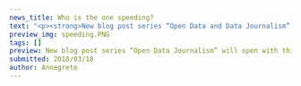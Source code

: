 ```yaml
---
news_title: Who is the one speeding?
text: "<p><strong>New blog post series “Open Data and Data Journalism” will open with this post. The goal of this series is to analyze open data and give examples of what can be answered. Mainly I will use open data from <a href=\"https://github.com/okestonia/opendata-issue-tracker/issues\" class=\"ext\">OKEE Github</a><span class=\"ext\"></span>, here you can add your open data needs and known sources. First post will be about Estonian Police data bounded with Road Administration data to answer hypothesis about speeding.</strong></p><p>In Estonia people know that young guys with BMWs are the ones who are speeding. But is it just a rumor or can we back it up with data?</p><p>Since the end of last year Estonian police publishes crime data to their website, this includes speeding tickets.</p><p>In 2017 there were almost 34 thousand registered speedings what is much less than previous years. Because of Estonia Presidency of the Council of the European Union police didn’t have so much resources to contribute to traffic supervision.</p><p>Of those speedings 89% were made with cars and 78% with cars that were registered in Estonia. Those are the one we look closer.</p><p>The top car makes for speeding:</p><ol><li>BMW</li><li>VOLKSWAGEN</li><li>AUDI</li><li>TOYOTA</li><li>MERCEDES-BENZ</li></ol><p>But those cars are really popular in Estonia. Do BMW owners speed more than others? For that we will look into cars registered in Estonia. Data is available on the Road Administration website.</p><blockquote><p>How to read this graph? Each point in the graph is one car make. On X-axis there are the number of cars registered in Estonia and on Y-axis the number of registered speedings with this make. The make that is to the far right is the most popular car in Estonia. The further up is the point, the more speedings does the make have. The grey line shows the Estonian average (37 speedings for 1000 cars). If the make is higher than the line, then with that make more speedings are done than average. If it is below the line, then less than average.</p></blockquote><iframe id=\"joonis\" src=\"https://htmlpreview.github.io/?https://github.com/okestonia/Data-Viz-Protos/blob/master/kiiruseyletamine/mark_eng.html\" width=\"100%\" height=\"550px\" frameborder=\"0\"></iframe><p>In the graph there are all the makes that have more than 10&nbsp;000 cars, the rest are under „other”.</p><p>The speedings vary depending on the car make. If it didn’t all makes would be on the line.</p><p>The furthest make from the line is BMW. This means the BMW is used for speeding most often – 74 speedings for 1000 cars. Volkswagen stays on the other side of the line, it is used less than average (33 speedings for 1000 cars). And it is in speeding top only because it is the most popular make in Estonia.</p><p>In reality, there are some marks that are even more popular for speeding than BMW but don’t have so many cars in Estonia. For example Porche and Lexus with 118 and 85 speedings to 1000 cars accordingly.</p><p>Interesting remark: There were fewer speedings in 2017 than there were in 2016, but the registered car number has gone up by more than 20 thousand. The speeding rate has fallen because of both reasons.</p><p>But what about the theory of the young men?</p><p>The most speedings are from men in their 26-34. It’s not reasonable to look only absolute numbers. There are many drivers in that group.</p><p>For more honest picture we should look at speedings per 1000 drivers or at least driving license owners. Road Administration doesn’t give out that data with regularity. When we can get that data, we can answer that question.</p><p>What else can be investigated in police data? Are there any other datasets that this can be bound to?&nbsp;</p><p>The Open Data Portal's content is created as part of the EU structural funds' programme 'Raising Awareness of Information Society' which is financed through the EU Regional Development Fund. Project activities are carried out by the Open Knowledge Estonia NGO.&nbsp;&nbsp;</p><blockquote><p>Sources:</p><p><a href=\"https://github.com/okestonia/Data-Viz-Protos/tree/master/kiiruseyletamine\" class=\"ext\">https://github.com/okestonia/Data-Viz-Protos/tree/master/kiiruseyletamine</a><span class=\"ext\"></span></p><p><a href=\"https://opendata.smit.ee/ppa/csv/liiklusjarelevalve_2.csv\" target=\"_blank\" class=\"ext\">https://opendata.smit.ee/ppa/csv/liiklusjarelevalve_2.csv</a><span class=\"ext\"></span></p><p><a href=\"https://www.mnt.ee/sites/default/files/content-editors/Failid/statistika/s6idukid/arvel-m1_311217.xlsx\" class=\"ext\">https://www.mnt.ee/sites/default/files/content-editors/Failid/statistika/s6idukid/arvel-m1_311217.xlsx</a><span class=\"ext\"></span></p><p><a href=\"https://www.mnt.ee/sites/default/files/content-editors/Failid/statistika/s6idukid/arvel_m1-311216_maht.csv\" class=\"ext\">https://www.mnt.ee/sites/default/files/content-editors/Failid/statistika/s6idukid/arvel_m1-311216_maht.csv</a><span class=\"ext\"></span></p></blockquote>"
preview_img: speeding.PNG
tags: []
preview: New blog post series “Open Data Journalism” will open with this post. The goal of this series is to analyze open data and give examples of what can be answered. Mainly I will use open data from OKEE Github, here you can add your open data needs and known sources. First post will be about Estonian Police data bounded with Road Administration data to answer hypothesis about speeding.
submitted: 2018/03/18
author: Annegrete
---
```

